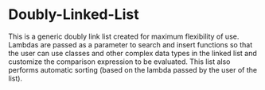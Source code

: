 # Doubly-Linked-List

This is a generic doubly link list created for maximum flexibility of use. Lambdas are passed as a parameter to search and insert functions so that the user can use classes and other complex data types in the linked list and customize the comparison expression to be evaluated. This list also performs automatic sorting (based on the lambda passed by the user of the list).
